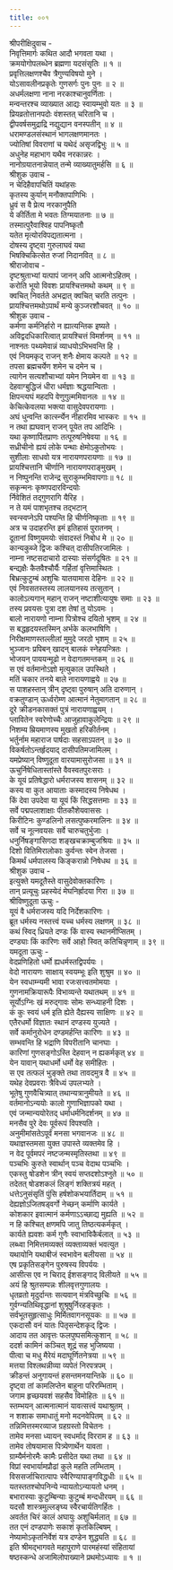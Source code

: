 ```yaml
---
title: ००१
---
```

श्रीपरीक्षिदुवाच -  
निवृत्तिमार्गः कथित आदौ भगवता यथा ।  
क्रमयोगोपलब्धेन ब्रह्मणा यदसंसृतिः ॥ १ ॥  
प्रवृत्तिलक्षणश्चैव त्रैगुण्यविषयो मुने ।  
योऽसावलीनप्रकृतेः गुणसर्गः पुनः पुनः ॥ २ ॥  
अधर्मलक्षणा नाना नरकाश्चानुवर्णिताः ।  
मन्वन्तरश्च व्याख्यात आद्यः स्वायम्भुवो यतः ॥ ३ ॥  
प्रियव्रतोत्तानपदोः वंशस्तत् चरितानि च ।  
द्वीपवर्षसमुद्राद्रि नद्युद्यान वनस्पतीन् ॥ ४ ॥  
धरामण्डलसंस्थानं भागलक्षणमानतः ।  
ज्योतिषां विवराणां च यथेदं असृजद्विभुः ॥ ५ ॥  
अधुनेह महाभाग यथैव नरकान्नरः ।  
नानोग्रयातनान्नेयात् तन्मे व्याख्यातुमर्हसि ॥ ६ ॥  
श्रीशुक उवाच -  
न चेदिहैवापचितिं यथांहसः  
कृतस्य कुर्यान् मनौक्तपाणिभिः ।  
ध्रुवं स वै प्रेत्य नरकानुपैति  
ये कीर्तिता मे भवतः तिग्मयातनाः ॥ ७ ॥  
तस्मात्पुरैवाश्विह पापनिष्कृतौ  
यतेत मृत्योरविपद्यतात्मना ।  
दोषस्य दृष्ट्वा गुरुलाघवं यथा  
भिषक्चिकित्सेत रुजां निदानवित् ॥ ८ ॥  
श्रीराजोवाच -  
दृष्टश्रुताभ्यां यत्पापं जानन् अपि आत्मनोऽहितम् ।  
करोति भूयो विवशः प्रायश्चित्तमथो कथम् ॥ ९ ॥  
क्वचित् निवर्तते अभद्रात् क्वचित् चरति तत्पुनः ।  
प्रायश्चित्तमथोऽपार्थं मन्ये कुञ्जरशौचवत् ॥ १० ॥  
श्रीशुक उवाच -  
कर्मणा कर्मनिर्हारो न ह्यात्यन्तिक इष्यते ।  
अविद्वदधिकारित्वात् प्रायश्चित्तं विमर्शनम् ॥ ११ ॥  
नाश्नतः पथ्यमेवान्नं व्याधयोऽभिभवन्ति हि ।  
एवं नियमकृद् राजन् शनैः क्षेमाय कल्पते ॥ १२ ॥  
तपसा ब्रह्मचर्येण शमेन च दमेन च ।  
त्यागेन सत्यशौचाभ्यां यमेन नियमेन वा ॥ १३ ॥  
देहवाग्बुद्धिजं धीरा धर्मज्ञाः श्रद्धयान्विताः ।  
क्षिपन्त्यघं महदपि वेणुगुल्ममिवानलः ॥ १४ ॥  
केचित्केवलया भक्त्या वासुदेवपरायणाः ।  
अघं धुन्वन्ति कार्त्स्न्येन नीहारमिव भास्करः ॥ १५ ॥  
न तथा ह्यघवान् राजन् पूयेत तप आदिभिः ।  
यथा कृष्णार्पितप्राणः तत्पूरुषनिषेवया ॥ १६ ॥  
सध्रीचीनो ह्ययं लोके पन्थाः क्षेमोऽकुतोभयः ।  
सुशीलाः साधवो यत्र नारायणपरायणाः ॥ १७ ॥  
प्रायश्चित्तानि चीर्णानि नारायणपराङ्‌मुखम् ।  
न निष्पुनन्ति राजेन्द्र सुराकुम्भमिवापगाः॥ १८ ॥  
सकृन्मनः कृष्णपदारविन्दयोः  
र्निवेशितं तद्गुणरागि यैरिह ।  
न ते यमं पाशभृतश्च तद्भटान्  
स्वन्स्वप्नेऽपि पश्यन्ति हि चीर्णनिष्कृताः ॥ १९ ॥  
अत्र च उदाहरन्ति इमं इतिहासं पुरातनम् ।  
दूतानां विष्णुयमयोः संवादस्तं निबोध मे ॥ २० ॥  
कान्यकुब्जे द्विजः कश्चित् दासीपतिरजामिलः ।  
नाम्ना नष्टसदाचारो दास्याः संसर्गदूषितः ॥ २१ ॥  
बन्द्यक्षैः कैतवैश्चौर्यैः गर्हितां वृत्तिमास्थितः ।  
बिभ्रत्कुटुम्बं अशुचिः यातयामास देहिनः ॥ २२ ॥  
एवं निवसतस्तस्य लालयानस्य तत्सुतान् ।  
कालोऽत्यगान् महान् राजन् नष्टाशीत्यायुषः समाः ॥ २३ ॥  
तस्य प्रवयसः पुत्रा दश तेषां तु योऽवमः ।  
बालो नारायणो नाम्ना पित्रोश्च दयितो भृशम् ॥ २४ ॥  
स बद्धहृदयस्तस्मिन् अर्भके कलभाषिणि ।  
निरीक्षमाणस्तल्लीलां मुमुदे जरठो भृशम् ॥ २५ ॥  
भुञ्जानः प्रपिबन् खादन् बालकं स्नेहयन्त्रितः ।  
भोजयन् पाययन्मूढो न वेदागतमन्तकम् ॥ २६ ॥  
स एवं वर्तमानोऽज्ञो मृत्युकाल उपस्थिते ।  
मतिं चकार तनये बाले नारायणाह्वये ॥ २७ ॥  
स पाशहस्तान् त्रीन् दृष्ट्वा पुरुषान् अति दारुणान् ।  
वक्रतुण्डान् ऊर्ध्वरोम्ण आत्मानं नेतुमागतान् ॥ २८ ॥  
दूरे क्रीडनकासक्तं पुत्रं नारायणाह्वयम् ।  
प्लावितेन स्वरेणोच्चैः आजुहावाकुलेन्द्रियः ॥ २९ ॥  
निशम्य म्रियमाणस्य मुखतो हरिकीर्तनम् ।  
भर्तुर्नाम महाराज पार्षदाः सहसाऽपतन् ॥ ३० ॥  
विकर्षतोऽन्तर्हृदयाद् दासीपतिमजामिलम् ।  
यमप्रेष्यान् विष्णुदूता वारयामासुरोजसा ॥ ३१ ॥  
ऊचुर्निषेधितास्तांस्ते वैवस्वतपुरःसराः ।  
के यूयं प्रतिषेद्धारो धर्मराजस्य शासनम् ॥ ३२ ॥  
कस्य वा कुत आयाताः कस्मादस्य निषेधथ ।  
किं देवा उपदेवा या यूयं किं सिद्धसत्तमाः ॥ ३३ ॥  
सर्वे पद्मपलाशाक्षाः पीतकौशेयवाससः ।  
किरीटिनः कुण्डलिनो लसत्पुष्करमालिनः ॥ ३४ ॥  
सर्वे च नूत्नवयसः सर्वे चारुचतुर्भुजाः ।  
धनुर्निषङ्‌गासिगदा शङ्‌खचक्राम्बुजश्रियः ॥ ३५ ॥  
दिशो वितिमिरालोकाः कुर्वन्तः स्वेन तेजसा ।  
किमर्थं धर्मपालस्य किङ्‌करान्नो निषेधथ ॥ ३६ ॥  
श्रीशुक उवाच -  
इत्युक्ते यमदूतैस्ते वासुदेवोक्तकारिणः ।  
तान् प्रत्यूचुः प्रहस्येदं मेघनिर्ह्रादया गिरा ॥ ३७ ॥  
श्रीविष्णुदूता ऊचुः -  
यूयं वै धर्मराजस्य यदि निर्देशकारिणः ।  
ब्रूत धर्मस्य नस्तत्त्वं यच्च धर्मस्य लक्षणम् ॥ ३८ ॥  
कथं स्विद् ध्रियते दण्डः किं वास्य स्थानमीप्सितम् ।  
दण्ड्याः किं कारिणः सर्वे आहो स्वित् कतिचिन्नृणाम् ॥ ३९ ॥  
यमदूता ऊचुः -  
वेदप्रणिहितो धर्मो ह्यधर्मस्तद्विपर्ययः ।  
वेदो नारायणः साक्षाय् स्वयम्भूः इति शुश्रुम ॥ ४० ॥  
येन स्वधाम्न्यमी भावा रजःसत्त्वतमोमयाः ।  
गुणनामक्रियारूपैः विभाव्यन्ते यथातथम् ॥ ४१ ॥  
सूर्योऽग्निः खं मरुद्‌गावः सोमः सन्ध्याहनी दिशः ।  
कं कुः स्वयं धर्म इति ह्येते दैह्यस्य साक्षिणः ॥ ४२ ॥  
एतैरधर्मो विज्ञातः स्थानं दण्डस्य युज्यते ।  
सर्वे कर्मानुरोधेन दण्डमर्हन्ति कारिणः ॥ ४३ ॥  
सम्भवन्ति हि भद्राणि विपरीतानि चानघाः ।  
कारिणां गुणसङ्‌गोऽस्ति देहवान् न ह्यकर्मकृत् ४४ ॥  
येन यावान् यथाधर्मो धर्मो वेह समीहितः ।  
स एव तत्फलं भुङ्‌क्ते तथा तावदमुत्र वै ॥ ४५ ॥  
यथेह देवप्रवराः त्रैविध्यं उपलभ्यते ।  
भूतेषु गुणवैचित्र्यात् तथान्यत्रानुमीयते ॥ ४६ ॥  
वर्तमानोऽन्ययोः कालो गुणाभिज्ञापको यथा ।  
एवं जन्मान्ययोरेतद् धर्माधर्मनिदर्शनम् ॥ ४७ ॥  
मनसैव पुरे देवः पूर्वरूपं विपश्यति ।  
अनुमीमांसतेऽपूर्वं मनसा भगवानजः ॥ ४८ ॥  
यथाज्ञस्तमसा युक्त उपास्ते व्यक्तमेव हि ।  
न वेद पूर्वमपरं नष्टजन्मस्मृतिस्तथा ॥ ४९ ॥  
पञ्चभिः कुरुते स्वार्थान् पञ्च वेदाथ पञ्चभिः ।  
एकस्तु षोडशेन त्रीन् स्वयं सप्तदशोऽश्नुते ॥ ५० ॥  
तदेतत् षोडशकलं लिङ्‌गं शक्तित्रयं महत् ।  
धत्तेऽनुसंसृतिं पुंसि हर्षशोकभयार्तिदाम् ॥ ५१ ॥  
देह्यज्ञोऽजितषड्वर्गो नेच्छन् कर्माणि कार्यते ।  
कोशकार इवात्मानं कर्मणाऽऽच्छाद्य मुह्यति ॥ ५२ ॥  
न हि कश्चित् क्षणमपि जातु तिष्ठत्यकर्मकृत् ।  
कार्यते ह्यवशः कर्म गुणैः स्वाभाविकैर्बलात् ॥ ५३ ॥  
लब्ध्वा निमित्तमव्यक्तं व्यक्ताव्यक्तं भवत्युत ।  
यथायोनि यथाबीजं स्वभावेन बलीयसा ॥ ५४ ॥  
एष प्रकृतिसङ्‌गेन पुरुषस्य विपर्ययः ।  
आसीत्स एव न चिराद् ईशसङ्‌गाद् विलीयते ॥ ५५ ॥  
अयं हि श्रुतसम्पन्नः शीलवृत्तगुणालयः ।  
धृतव्रतो मृदुर्दान्तः सत्यवान् मंत्रविच्छुचिः ॥ ५६ ॥  
गुर्वग्न्यतिथिवृद्धानां शुश्रूषुर्निरहङ्‌कृतः ।  
सर्वभूतसुहृत्साधुः मिर्मितवागनसूयकः ॥ ॥ ५७ ॥  
एकदासौ वनं यातः पितृसन्देशकृद् द्विजः ।  
आदाय तत आवृत्तः फलपुष्पसमित्कुशान् ॥ ५८ ॥  
ददर्श कामिनं कञ्चित् शूद्रं सह भुजिष्यया ।  
पीत्वा च मधु मैरेयं मदाघूर्णितनेत्रया ॥ ५९ ॥  
मत्तया विश्लथन्नीव्या व्यपेतं निरपत्रपम् ।  
क्रीडन्तं अनुगायन्तं हसन्तमनयान्तिके ॥ ६० ॥  
दृष्ट्वा तां कामलिप्तेन बाहुना परिरम्भिताम् ।  
जगाम हृच्छयवशं सहसैव विमोहितः ॥ ६१ ॥  
स्तम्भयन् आत्मनात्मानं यावत्सत्त्वं यथाश्रुतम् ।  
न शशाक समाधातुं मनो मदनवेपितम् ॥ ६२ ॥  
तन्निमित्तस्मरव्याज ग्रहग्रस्तो विचेतनः ।  
तामेव मनसा ध्यायन् स्वधर्माद् विरराम ह ॥ ६३ ॥  
तामेव तोषयामास पित्र्येणार्थेन यावता ।  
ग्राम्यैर्मनोरमैः कामैः प्रसीदेत यथा तथा ॥ ६४ ॥  
विप्रां स्वभार्यामप्रौढां कुले महति लम्भिताम् ।  
विससर्जाचिरात्पापः स्वैरिण्यापाङ्‌गविद्धधीः ॥ ६५ ॥  
यतस्ततश्चोपनिन्ये न्यायतोऽन्यायतो धनम् ।  
बभारास्याः कुटुम्बिन्याः कुटुम्बं मन्दधीरयम् ॥ ६६ ॥  
यदसौ शास्त्रमुल्लङ्‌घ्य स्वैरचार्यतिगर्हितः ।  
अवर्तत चिरं कालं अघायुः अशुचिर्मलात् ॥ ६७ ॥  
तत एनं दण्डपाणेः सकाशं कृतकिल्बिषम् ।  
नेष्यामोऽकृतनिर्वेशं यत्र दण्डेन शुद्ध्यति ॥ ६८ ॥  
इति श्रीमद्‌भागवते महापुराणे पारमहंस्यां संहितायां  
षष्ठस्कन्धे अजामिलोपाख्याने प्रथमोऽध्यायः ॥ १ ॥